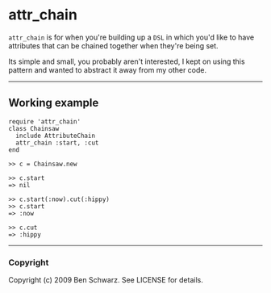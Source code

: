# attr_chain

`attr_chain` is for when you're building up a `DSL` in which you'd like to have attributes
that can be chained together when they're being set.

Its simple and small, you probably aren't interested, I kept on using this pattern and wanted to abstract it away from my other code.

---
## Working example

    require 'attr_chain'
    class Chainsaw
      include AttributeChain
      attr_chain :start, :cut
    end

    >> c = Chainsaw.new
    
    >> c.start 
    => nil
    
    >> c.start(:now).cut(:hippy)
    >> c.start 
    => :now
    
    >> c.cut
    => :hippy
    
---
### Copyright

Copyright (c) 2009 Ben Schwarz. See LICENSE for details.

